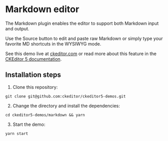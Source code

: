 # Markdown editor

The Markdown plugin enables the editor to support both Markdown input and output.

Use the Source button to edit and paste raw Markdown or simply type your favorite MD shortcuts in the WYSIWYG mode.

See this demo live at [ckeditor.com](http://ckeditor.com/ckeditor-5/demo/markdown/) or read more about this feature in the [CKEditor 5 documentation](https://ckeditor.com/docs/ckeditor5/latest/features/markdown.html).

## Installation steps

1. Clone this repository:

```shell
git clone git@github.com:ckeditor/ckeditor5-demos.git
```

2. Change the directory and install the dependencies:

```shell
cd ckeditor5-demos/markdown && yarn
```

3. Start the demo:

```shell
yarn start
```
